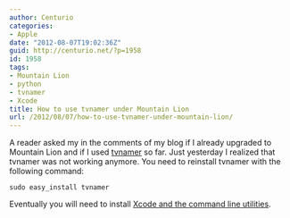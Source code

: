 ```yaml
---
author: Centurio
categories:
- Apple
date: "2012-08-07T19:02:36Z"
guid: http://centurio.net/?p=1958
id: 1958
tags:
- Mountain Lion
- python
- tvnamer
- Xcode
title: How to use tvnamer under Mountain Lion
url: /2012/08/07/how-to-use-tvnamer-under-mountain-lion/
---
```

A reader asked my in the comments of my blog if I already upgraded to Mountain Lion and if I used [tvnamer](https://github.com/dbr/tvnamer/#readme) so far. Just yesterday I realized that tvnamer was not working anymore. You need to reinstall tvnamer with the following command:

    sudo easy_install tvnamer

Eventually you will need to install [Xcode and the command line utilities](https://developer.apple.com/xcode/).